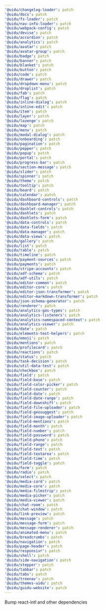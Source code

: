 ```yaml
---
'@uidu/changelog-loader': patch
'@uidu/docs': patch
'@uidu/fs-loader': patch
'@uidu/nav-info-loader': patch
'@uidu/webpack-config': patch
'@uidu/devise': patch
'@uidu/accordion': patch
'@uidu/analytics': patch
'@uidu/avatar': patch
'@uidu/avatar-group': patch
'@uidu/badge': patch
'@uidu/banner': patch
'@uidu/blanket': patch
'@uidu/button': patch
'@uidu/code': patch
'@uidu/drawer': patch
'@uidu/dropdown-menu': patch
'@uidu/droplist': patch
'@uidu/fab': patch
'@uidu/flag': patch
'@uidu/inline-dialog': patch
'@uidu/inline-edit': patch
'@uidu/item': patch
'@uidu/layer': patch
'@uidu/lozenge': patch
'@uidu/map': patch
'@uidu/menu': patch
'@uidu/modal-dialog': patch
'@uidu/onboarding': patch
'@uidu/pagination': patch
'@uidu/popper': patch
'@uidu/popup': patch
'@uidu/portal': patch
'@uidu/progress-bar': patch
'@uidu/section-message': patch
'@uidu/slider': patch
'@uidu/spinner': patch
'@uidu/theme': patch
'@uidu/tooltip': patch
'@uidu/board': patch
'@uidu/calendar': patch
'@uidu/dashboard-controls': patch
'@uidu/dashboard-manager': patch
'@uidu/dashlet-controls': patch
'@uidu/dashlets': patch
'@uidu/dashlets-form': patch
'@uidu/data-controls': patch
'@uidu/data-fields': patch
'@uidu/data-manager': patch
'@uidu/data-views': patch
'@uidu/gallery': patch
'@uidu/list': patch
'@uidu/table': patch
'@uidu/timeline': patch
'@uidu/payment-sources': patch
'@uidu/payments': patch
'@uidu/stripe-accounts': patch
'@uidu/adf-schema': patch
'@uidu/adf-utils': patch
'@uidu/editor-common': patch
'@uidu/editor-core': patch
'@uidu/editor-json-transformer': patch
'@uidu/editor-markdown-transformer': patch
'@uidu/json-schema-generator': patch
'@uidu/renderer': patch
'@uidu/analytics-gas-types': patch
'@uidu/analytics-listeners': patch
'@uidu/analytics-namespaced-context': patch
'@uidu/analytics-viewer': patch
'@uidu/date': patch
'@uidu/elements-test-helpers': patch
'@uidu/emoji': patch
'@uidu/mentions': patch
'@uidu/profilecard': patch
'@uidu/reactions': patch
'@uidu/status': patch
'@uidu/task-decision': patch
'@uidu/util-data-test': patch
'@uidu/checkbox': patch
'@uidu/field': patch
'@uidu/field-base': patch
'@uidu/field-color-picker': patch
'@uidu/field-counter': patch
'@uidu/field-date': patch
'@uidu/field-date-range': patch
'@uidu/field-downshift': patch
'@uidu/field-file-uploader': patch
'@uidu/field-geosuggest': patch
'@uidu/field-image-uploader': patch
'@uidu/field-mentions': patch
'@uidu/field-month': patch
'@uidu/field-number': patch
'@uidu/field-password': patch
'@uidu/field-phone': patch
'@uidu/field-range': patch
'@uidu/field-text': patch
'@uidu/field-textarea': patch
'@uidu/field-time': patch
'@uidu/field-toggle': patch
'@uidu/form': patch
'@uidu/radio': patch
'@uidu/select': patch
'@uidu/media-card': patch
'@uidu/media-core': patch
'@uidu/media-filmstrip': patch
'@uidu/media-picker': patch
'@uidu/media-viewer': patch
'@uidu/chat-room': patch
'@uidu/chat-window': patch
'@uidu/link-preview': patch
'@uidu/message': patch
'@uidu/message-form': patch
'@uidu/message-renderer': patch
'@uidu/animated-menu': patch
'@uidu/breadcrumbs': patch
'@uidu/navigation': patch
'@uidu/page-header': patch
'@uidu/responsivr': patch
'@uidu/shell': patch
'@uidu/side-navigation': patch
'@uidu/stepper': patch
'@uidu/tabbar': patch
'@uidu/tabs': patch
'@uidu/treenav': patch
'@uidu/themes-uidu': patch
'@uidu/guidu-website': patch
---
```


Bump react-intl and other dependencies
